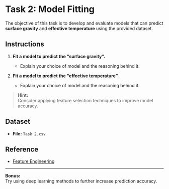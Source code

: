 # Task 2: Model Fitting

The objective of this task is to develop and evaluate models that can predict **surface gravity** and **effective temperature** using the provided dataset.

## Instructions

1. **Fit a model to predict the “surface gravity”.**  
    - Explain your choice of model and the reasoning behind it.

2. **Fit a model to predict the “effective temperature”.**  
    - Explain your choice of model and the reasoning behind it.

> **Hint:**  
> Consider applying feature selection techniques to improve model accuracy.

## Dataset

- **File:** `Task 2.csv`

## Reference

- [Feature Engineering](#) <!-- Replace with actual link if available -->

---

**Bonus:**  
Try using deep learning methods to further increase prediction accuracy.
